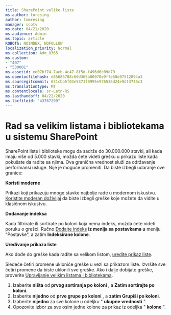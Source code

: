 ```yaml
---
title: SharePoint velike liste
ms.author: toresing
author: tomresing
manager: scotv
ms.date: 04/21/2020
ms.audience: Admin
ms.topic: article
ROBOTS: NOINDEX, NOFOLLOW
localization_priority: Normal
ms.collection: Adm_O365
ms.custom:
- "407"
- "530001"
ms.assetid: ee07bf74-7aeb-4c47-8f5d-f496d6c09d79
ms.openlocfilehash: e85686788c60d365a00970e9ffe58e97512894a3
ms.sourcegitcommit: 631cbb5f03e5371f0995e976536d24e9d13746c3
ms.translationtype: MT
ms.contentlocale: sr-Latn-RS
ms.lasthandoff: 04/22/2020
ms.locfileid: "43767299"
---
```

# <a name="work-with-large-lists-and-libraries-in-sharepoint"></a>Rad sa velikim listama i bibliotekama u sistemu SharePoint

SharePoint liste i biblioteke mogu da sadrže do 30.000.000 stavki, ali kada imaju više od 5.000 stavki, možda ćete videti grešku u prikazu liste kada pokušate da radite sa njima. Ova granična vrednost služi za održavanje performansi usluge. Nije je moguće promeniti. Da biste izbegli udaranje ove granice:

**Koristi moderne**

Prikazi koji prikazuju mnoge stavke najbolje rade u modernom iskustvu. [Koristite moderan doživljaj](https://support.office.com/article/66dac24b-4177-4775-bf50-3d267318caa9) da biste izbegli greške koje možete da vidite u klasičnom iskustvu.

**Dodavanje indeksa**

Kada filtrirate ili sortirate po koloni koja nema indeks, možda ćete videti poruku o grešci. Ručno [Dodajte indeks](https://support.office.com/article/f3f00554-b7dc-44d1-a2ed-d477eac463b0) **iz menija sa postavkama u** meniju "Postavke", a zatim **Indeksirane kolone**.

**Uređivanje prikaza liste**

Ako dođe do greške kada radite sa velikom listom, [uredite prikaz liste](https://support.office.com/article/15916903-e79a-423f-b4e2-02d37e1ff372).

Sledeće četiri promene ukloniće greške u vezi sa prikazom liste. Izvršite sve četiri promene da biste uklonili sve greške. Ako i dalje dobijate greške, proverite [Upravljanje velikim listama i bibliotekama](https://support.office.com/article/B8588DAE-9387-48C2-9248-C24122F07C59).

1. Izaberite **ništa** od **prvog sortiranja po koloni** , a **Zatim sortirajte po koloni**.
2. Izaberite **nijedno** od **prve grupe po koloni** , a **zatim Grupiši po koloni**.
3. Izaberite **nijedno** za sve kolone u odeljku " **ukupne vrednosti** ".
4. Opozovite izbor za sve osim jedne kolone za prikaz iz odeljka " **kolone** ".

